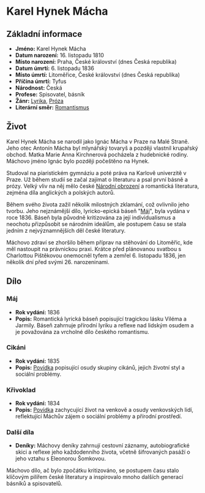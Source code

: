 # Karel Hynek Mácha

## Základní informace

- **Jméno:** Karel Hynek Mácha
- **Datum narození:** 16. listopadu 1810
- **Místo narození:** Praha, České království (dnes Česká republika)
- **Datum úmrtí:** 6. listopadu 1836
- **Místo úmrtí:** Litoměřice, České království (dnes Česká republika)
- **Příčina úmrtí:** Tyfus
- **Národnost:** Česká
- **Profese:** Spisovatel, básník
- **Žánr:** [Lyrika](Lyrika.md), [Próza](Próza.md)
-  **Literární směr:** [Romantismus](Romantismus.md)

## Život

Karel Hynek Mácha se narodil jako Ignác Mácha v Praze na Malé Straně. Jeho otec Antonín Mácha byl mlynářský tovaryš a později vlastnil krupařský obchod. Matka Marie Anna Kirchnerová pocházela z hudebnické rodiny. Máchovo jméno Ignác bylo později počeštěno na Hynek.

Studoval na piaristickém gymnáziu a poté práva na Karlově univerzitě v Praze. Už během studií se začal zajímat o literaturu a psal první básně a prózy. Velký vliv na něj mělo české [Národní obrození](Národní%20obrození.md) a romantická literatura, zejména díla anglických a polských autorů.

Během svého života zažil několik milostných zklamání, což ovlivnilo jeho tvorbu. Jeho nejznámější dílo, lyricko-epická báseň "[Máj](Máj.md)", byla vydána v roce 1836. Báseň byla původně kritizována za její individualismus a neochotu přizpůsobit se národním ideálům, ale postupem času se stala jedním z nejvýznamnějších děl české literatury.

Máchovo zdraví se zhoršilo během příprav na stěhování do Litoměřic, kde měl nastoupit na právnickou praxi. Krátce před plánovanou svatbou s Charlottou Pištěkovou onemocněl tyfem a zemřel 6. listopadu 1836, jen několik dní před svými 26. narozeninami.

## Dílo

### Máj
- **Rok vydání:** 1836
- **Popis:** Romantická lyrická báseň popisující tragickou lásku Viléma a Jarmily. Báseň zahrnuje přírodní lyriku a reflexe nad lidským osudem a je považována za vrcholné dílo českého romantismu.

### Cikáni
- **Rok vydání:** 1835
- **Popis:** [Povídka](Povídka.md) popisující osudy skupiny cikánů, jejich životní styl a sociální problémy.

### Křivoklad
- **Rok vydání:** 1834
- **Popis:** [Povídka](Povídka.md) zachycující život na venkově a osudy venkovských lidí, reflektující Máchův zájem o sociální problémy a přírodní prostředí.

### Další díla
- **Deníky:** Máchovy deníky zahrnují cestovní záznamy, autobiografické skici a reflexe jeho každodenního života, včetně šifrovaných pasáží o jeho vztahu s Eleonorou Šomkovou.

Máchovo dílo, ač bylo zpočátku kritizováno, se postupem času stalo klíčovým pilířem české literatury a inspirovalo mnoho dalších generací básníků a spisovatelů.